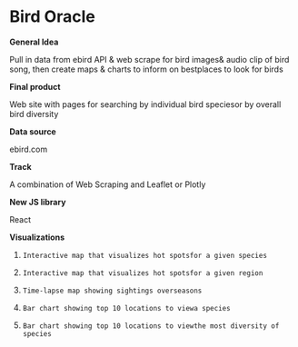 # Bird Oracle

**General Idea**

Pull in data from ebird API & web scrape for bird images& audio clip of bird song, then create maps & charts to inform on bestplaces to look for birds



**Final product**

Web site with pages for searching by individual bird speciesor by overall bird diversity 



**Data source**

ebird.com



**Track**

A combination of Web Scraping and Leaflet or Plotly



**New JS library**

React



**Visualizations**

1.     Interactive map that visualizes hot spotsfor a given species

2.     Interactive map that visualizes hot spotsfor a given region

3.     Time-lapse map showing sightings overseasons

4.     Bar chart showing top 10 locations to viewa species

5.     Bar chart showing top 10 locations to viewthe most diversity of species